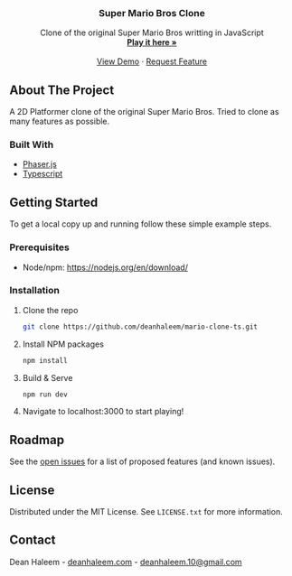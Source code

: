 <div id="top"></div>
<!-- PROJECT LOGO -->
<br />
<div align="center">
  <!-- <a href="https://github.com/deanhaleem/mario-clone-js">
    <img src="images/logo.png" alt="Logo" width="80" height="80">
  </a> -->

<h3 align="center">Super Mario Bros Clone</h3>

  <p align="center">
    Clone of the original Super Mario Bros writting in JavaScript
    <br />
    <a href="https://github.com/deanhaleem/mario-clone-ts"><strong>Play it here »</strong></a>
    <br />
    <br />
    <a href="https://github.com/deanhaleem/mario-clone-ts">View Demo</a>
    ·
    <a href="https://github.com/deanhaleem/mario-clone-ts/issues">Request Feature</a>
  </p>
</div>

<!-- ABOUT THE PROJECT -->

## About The Project

<!-- [![Product Name Screen Shot][product-screenshot]](https://example.com) -->

A 2D Platformer clone of the original Super Mario Bros. Tried to clone as many features as possible.

<!-- <p align="right">(<a href="#top">back to top</a>)</p> -->

### Built With

- [Phaser.js](https://phaser.io/)
- [Typescript](https://www.typescriptlang.org/)

<!-- GETTING STARTED -->

## Getting Started

To get a local copy up and running follow these simple example steps.

### Prerequisites

- Node/npm: https://nodejs.org/en/download/

### Installation

1. Clone the repo
   ```sh
   git clone https://github.com/deanhaleem/mario-clone-ts.git
   ```
2. Install NPM packages
   ```sh
   npm install
   ```
3. Build & Serve
   ```js
   npm run dev
   ```
4. Navigate to localhost:3000 to start playing!

<!-- ROADMAP -->

## Roadmap

See the [open issues](https://github.com/deanhaleem/mario-clone-ts/issues) for a list of proposed features (and known issues).

<!-- LICENSE -->

## License

Distributed under the MIT License. See `LICENSE.txt` for more information.

<!-- CONTACT -->

## Contact

Dean Haleem - [deanhaleem.com](https://deanhaleem.com/) - deanhaleem.10@gmail.com
